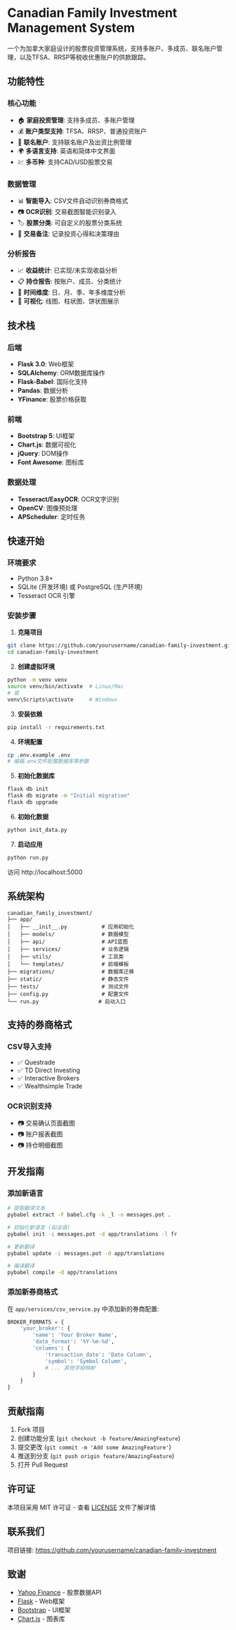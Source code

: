 # Canadian Family Investment Management System

一个为加拿大家庭设计的股票投资管理系统，支持多账户、多成员、联名账户管理，以及TFSA、RRSP等税收优惠账户的供款跟踪。

## 功能特性

### 核心功能
- 🏠 **家庭投资管理**: 支持多成员、多账户管理
- 💰 **账户类型支持**: TFSA、RRSP、普通投资账户
- 👥 **联名账户**: 支持联名账户及出资比例管理
- 🌍 **多语言支持**: 英语和简体中文界面
- 💹 **多币种**: 支持CAD/USD股票交易

### 数据管理
- 📊 **智能导入**: CSV文件自动识别券商格式
- 📷 **OCR识别**: 交易截图智能识别录入
- 🏷️ **股票分类**: 可自定义的股票分类系统
- 📝 **交易备注**: 记录投资心得和决策理由

### 分析报告
- 📈 **收益统计**: 已实现/未实现收益分析
- 📋 **持仓报告**: 按账户、成员、分类统计
- 📅 **时间维度**: 日、月、季、年多维度分析
- 🎨 **可视化**: 线图、柱状图、饼状图展示

## 技术栈

### 后端
- **Flask 3.0**: Web框架
- **SQLAlchemy**: ORM数据库操作
- **Flask-Babel**: 国际化支持
- **Pandas**: 数据分析
- **YFinance**: 股票价格获取

### 前端
- **Bootstrap 5**: UI框架
- **Chart.js**: 数据可视化
- **jQuery**: DOM操作
- **Font Awesome**: 图标库

### 数据处理
- **Tesseract/EasyOCR**: OCR文字识别
- **OpenCV**: 图像预处理
- **APScheduler**: 定时任务

## 快速开始

### 环境要求
- Python 3.8+
- SQLite (开发环境) 或 PostgreSQL (生产环境)
- Tesseract OCR 引擎

### 安装步骤

1. **克隆项目**
```bash
git clone https://github.com/yourusername/canadian-family-investment.git
cd canadian-family-investment
```

2. **创建虚拟环境**
```bash
python -m venv venv
source venv/bin/activate  # Linux/Mac
# 或
venv\Scripts\activate     # Windows
```

3. **安装依赖**
```bash
pip install -r requirements.txt
```

4. **环境配置**
```bash
cp .env.example .env
# 编辑.env文件配置数据库等参数
```

5. **初始化数据库**
```bash
flask db init
flask db migrate -m "Initial migration"
flask db upgrade
```

6. **初始化数据**
```bash
python init_data.py
```

7. **启动应用**
```bash
python run.py
```

访问 http://localhost:5000

## 系统架构

```
canadian_family_investment/
├── app/
│   ├── __init__.py           # 应用初始化
│   ├── models/               # 数据模型
│   ├── api/                  # API蓝图
│   ├── services/             # 业务逻辑
│   ├── utils/                # 工具类
│   └── templates/            # 前端模板
├── migrations/               # 数据库迁移
├── static/                   # 静态文件
├── tests/                    # 测试文件
├── config.py                 # 配置文件
└── run.py                   # 启动入口
```

## 支持的券商格式

### CSV导入支持
- ✅ Questrade
- ✅ TD Direct Investing
- ✅ Interactive Brokers
- ✅ Wealthsimple Trade

### OCR识别支持
- 📷 交易确认页面截图
- 📷 账户报表截图
- 📷 持仓明细截图

## 开发指南

### 添加新语言
```bash
# 提取翻译文本
pybabel extract -F babel.cfg -k _l -o messages.pot .

# 初始化新语言 (如法语)
pybabel init -i messages.pot -d app/translations -l fr

# 更新翻译
pybabel update -i messages.pot -d app/translations

# 编译翻译
pybabel compile -d app/translations
```

### 添加新券商格式
在 `app/services/csv_service.py` 中添加新的券商配置:

```python
BROKER_FORMATS = {
    'your_broker': {
        'name': 'Your Broker Name',
        'date_format': '%Y-%m-%d',
        'columns': {
            'transaction_date': 'Date Column',
            'symbol': 'Symbol Column',
            # ... 其他字段映射
        }
    }
}
```

## 贡献指南

1. Fork 项目
2. 创建功能分支 (`git checkout -b feature/AmazingFeature`)
3. 提交更改 (`git commit -m 'Add some AmazingFeature'`)
4. 推送到分支 (`git push origin feature/AmazingFeature`)
5. 打开 Pull Request

## 许可证

本项目采用 MIT 许可证 - 查看 [LICENSE](LICENSE) 文件了解详情

## 联系我们

项目链接: https://github.com/yourusername/canadian-family-investment

## 致谢

- [Yahoo Finance](https://finance.yahoo.com/) - 股票数据API
- [Flask](https://flask.palletsprojects.com/) - Web框架
- [Bootstrap](https://getbootstrap.com/) - UI框架
- [Chart.js](https://www.chartjs.org/) - 图表库